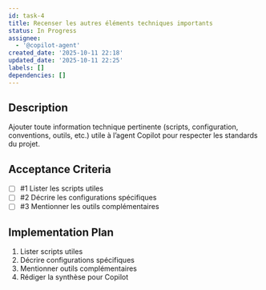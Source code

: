 ```yaml
---
id: task-4
title: Recenser les autres éléments techniques importants
status: In Progress
assignee:
  - '@copilot-agent'
created_date: '2025-10-11 22:18'
updated_date: '2025-10-11 22:25'
labels: []
dependencies: []
---
```


## Description

<!-- SECTION:DESCRIPTION:BEGIN -->
Ajouter toute information technique pertinente (scripts, configuration, conventions, outils, etc.) utile à l’agent Copilot pour respecter les standards du projet.
<!-- SECTION:DESCRIPTION:END -->

## Acceptance Criteria
<!-- AC:BEGIN -->
- [ ] #1 Lister les scripts utiles
- [ ] #2 Décrire les configurations spécifiques
- [ ] #3 Mentionner les outils complémentaires
<!-- AC:END -->

## Implementation Plan

<!-- SECTION:PLAN:BEGIN -->
1. Lister scripts utiles
2. Décrire configurations spécifiques
3. Mentionner outils complémentaires
4. Rédiger la synthèse pour Copilot
<!-- SECTION:PLAN:END -->
